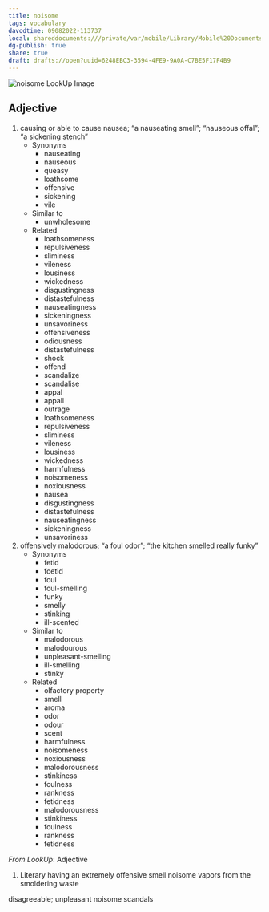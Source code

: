 ```yaml
---
title: noisome
tags: vocabulary
davodtime: 09082022-113737
local: shareddocuments:///private/var/mobile/Library/Mobile%20Documents/iCloud~md~obsidian/Documents/OBSHIDDIAN/drafts/6248EBC3-3594-4FE9-9A0A-C7BE5F17F4B9.md
dg-publish: true
share: true
draft: drafts://open?uuid=6248EBC3-3594-4FE9-9A0A-C7BE5F17F4B9
---
```


![noisome LookUp Image](https://i.snap.as/MxIdETwr.png)


## Adjective

1. causing or able to cause nausea; “a nauseating smell”; “nauseous offal”; “a sickening stench”
	- Synonyms
		- nauseating
		- nauseous
		- queasy
		- loathsome
		- offensive
		- sickening
		- vile
	- Similar to
		- unwholesome
	- Related
		- loathsomeness
		- repulsiveness
		- sliminess
		- vileness
		- lousiness
		- wickedness
		- disgustingness
		- distastefulness
		- nauseatingness
		- sickeningness
		- unsavoriness
		- offensiveness
		- odiousness
		- distastefulness
		- shock
		- offend
		- scandalize
		- scandalise
		- appal
		- appall
		- outrage
		- loathsomeness
		- repulsiveness
		- sliminess
		- vileness
		- lousiness
		- wickedness
		- harmfulness
		- noisomeness
		- noxiousness
		- nausea
		- disgustingness
		- distastefulness
		- nauseatingness
		- sickeningness
		- unsavoriness
2. offensively malodorous; “a foul odor”; “the kitchen smelled really funky”
	- Synonyms
		- fetid
		- foetid
		- foul
		- foul-smelling
		- funky
		- smelly
		- stinking
		- ill-scented
	- Similar to
		- malodorous
		- malodourous
		- unpleasant-smelling
		- ill-smelling
		- stinky
	- Related
		- olfactory property
		- smell
		- aroma
		- odor
		- odour
		- scent
		- harmfulness
		- noisomeness
		- noxiousness
		- malodorousness
		- stinkiness
		- foulness
		- rankness
		- fetidness
		- malodorousness
		- stinkiness
		- foulness
		- rankness
		- fetidness

*From LookUp*:
Adjective
1.	Literary having an extremely offensive smell
noisome vapors from the smoldering waste

disagreeable; unpleasant
noisome scandals